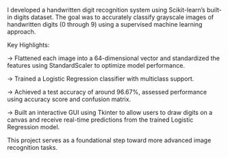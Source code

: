 I developed a handwritten digit recognition system using Scikit-learn’s built-in digits dataset. The goal was to accurately classify grayscale images of handwritten digits (0 through 9) using a supervised machine learning approach.



Key Highlights:



→ Flattened each image into a 64-dimensional vector and standardized the features using StandardScaler to optimize model performance.



→ Trained a Logistic Regression classifier with multiclass support.



→ Achieved a test accuracy of around 96.67%, assessed performance using accuracy score and confusion matrix.



→ Built an interactive GUI using Tkinter to allow users to draw digits on a canvas and receive real-time predictions from the trained Logistic Regression model.



This project serves as a foundational step toward more advanced image recognition tasks.
